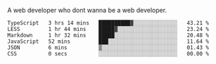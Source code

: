 A web developer who dont wanna be a web developer.

<!--START_SECTION:waka-->

```text
TypeScript   3 hrs 14 mins   ██████████▓░░░░░░░░░░░░░░   43.21 %
LESS         1 hr 44 mins    █████▓░░░░░░░░░░░░░░░░░░░   23.24 %
Markdown     1 hr 32 mins    █████░░░░░░░░░░░░░░░░░░░░   20.48 %
JavaScript   52 mins         ███░░░░░░░░░░░░░░░░░░░░░░   11.64 %
JSON         6 mins          ▒░░░░░░░░░░░░░░░░░░░░░░░░   01.43 %
CSS          0 secs          ░░░░░░░░░░░░░░░░░░░░░░░░░   00.00 %
```

<!--END_SECTION:waka-->
